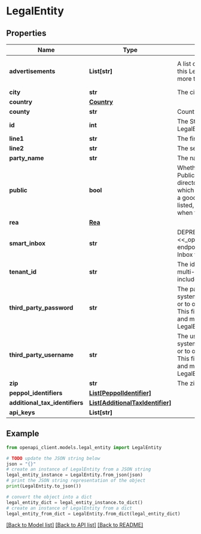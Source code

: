 # LegalEntity


## Properties

Name | Type | Description | Notes
------------ | ------------- | ------------- | -------------
**advertisements** | **List[str]** | A list of document types to advertise. Use if this LegalEntity needs the ability to receive more than only invoice documents. | [optional] [default to [invoice]]
**city** | **str** | The city. | [optional] 
**country** | [**Country**](Country.md) |  | [optional] 
**county** | **str** | County, if applicable | [optional] 
**id** | **int** | The Storecove assigned id for the LegalEntity. | [optional] 
**line1** | **str** | The first address line. | [optional] 
**line2** | **str** | The second address line, if applicable | [optional] 
**party_name** | **str** | The name of the company. | [optional] 
**public** | **bool** | Whether or not this LegalEntity is public. Public means it will be listed in the PEPPOL directory at https://directory.peppol.eu/ which is normally what you want. If you have a good reason to not want the LegalEntity listed, provide false. This property is ignored when for country SG, where it is always true. | [optional] [default to True]
**rea** | [**Rea**](Rea.md) |  | [optional] 
**smart_inbox** | **str** | DEPRECATED. Use the &lt;&lt;_openapi_receiveddocuments_resource&gt;&gt; endpoint. The email address of the Smart Inbox for this LegalEntity. | [optional] 
**tenant_id** | **str** | The id of the tenant, to be used in case of multi-tenant solutions. This property will included in webhook events. | [optional] 
**third_party_password** | **str** | The password to use to authenticate to a system through which to send the document, or to obtain tax authority approval to send it. This field is currently relevant only for India and mandatory when creating an IN LegalEntity. | [optional] 
**third_party_username** | **str** | The username to use to authenticate to a system through which to send the document, or to obtain tax authority approval to send it. This field is currently relevant only for India and mandatory when creating an IN LegalEntity. | [optional] 
**zip** | **str** | The zipcode. | [optional] 
**peppol_identifiers** | [**List[PeppolIdentifier]**](PeppolIdentifier.md) |  | [optional] 
**additional_tax_identifiers** | [**List[AdditionalTaxIdentifier]**](AdditionalTaxIdentifier.md) |  | [optional] 
**api_keys** | **List[str]** |  | [optional] 

## Example

```python
from openapi_client.models.legal_entity import LegalEntity

# TODO update the JSON string below
json = "{}"
# create an instance of LegalEntity from a JSON string
legal_entity_instance = LegalEntity.from_json(json)
# print the JSON string representation of the object
print(LegalEntity.to_json())

# convert the object into a dict
legal_entity_dict = legal_entity_instance.to_dict()
# create an instance of LegalEntity from a dict
legal_entity_from_dict = LegalEntity.from_dict(legal_entity_dict)
```
[[Back to Model list]](../README.md#documentation-for-models) [[Back to API list]](../README.md#documentation-for-api-endpoints) [[Back to README]](../README.md)


